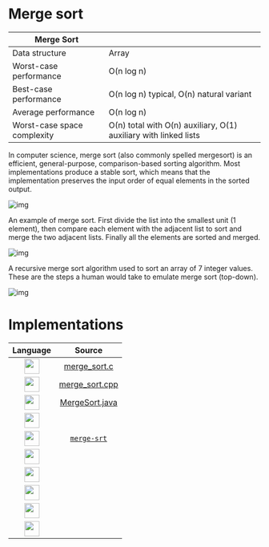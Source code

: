 # Merge sort

| Merge Sort                |                                    |
| ------------------------- | ---------------------------------- |
|Data structure	            | Array                              |
|Worst-case performance	    |O(n log n)                          |
|Best-case performance	    |O(n log n) typical, O(n) natural variant |
|Average performance	      |O(n log n)                          |
|Worst-case space complexity|О(n) total with O(n) auxiliary, O(1) auxiliary with linked lists|



In computer science, merge sort (also commonly spelled mergesort) is an efficient, general-purpose, comparison-based
sorting algorithm. Most implementations produce a stable sort, which means that the implementation preserves the input order of equal elements in the sorted output.


![img](https://upload.wikimedia.org/wikipedia/commons/thumb/c/c5/Merge_sort_animation2.gif/220px-Merge_sort_animation2.gif)

An example of merge sort. First divide the list into the smallest unit (1 element), then compare each element with the adjacent list to sort and merge the two adjacent lists. Finally all the elements are sorted and merged.

![img](https://upload.wikimedia.org/wikipedia/commons/c/cc/Merge-sort-example-300px.gif)

A recursive merge sort algorithm used to sort an array of 7 integer values. These are the steps a human would take to emulate merge sort (top-down).

![img](https://upload.wikimedia.org/wikipedia/commons/thumb/e/e6/Merge_sort_algorithm_diagram.svg/300px-Merge_sort_algorithm_diagram.svg.png)


# Implementations

| Language |  Source |
| :-: | :-: |
|	<img src="http://konpa.github.io/devicon/devicon.git/icons/c/c-original.svg" width="30px"> | [merge_sort.c](merge_sort.c) |
|	<img src="http://konpa.github.io/devicon/devicon.git/icons/cplusplus/cplusplus-original.svg" width="30px"> | [merge_sort.cpp](merge_sort.cpp) |
|	<img src="http://konpa.github.io/devicon/devicon.git/icons/java/java-original.svg" width="30px"> | [MergeSort.java](MergeSort.java)|
|	<img src="http://konpa.github.io/devicon/devicon.git/icons/python/python-original.svg" width="30px"> | |
|	<img src="http://konpa.github.io/devicon/devicon.git/icons/javascript/javascript-original.svg" width="30px"> | [`merge-srt`](https://github.com/abranhe/merge-srt)|
|	<img src="https://cdn-images-1.medium.com/max/600/1*FEE98iWinlZBYkxBAG8MvA.png" width="30px"> | |
|	<img src="http://konpa.github.io/devicon/devicon.git/icons/php/php-original.svg" width="30px"> | |
|	<img src="http://konpa.github.io/devicon/devicon.git/icons/ruby/ruby-original.svg" width="30px"> | |
|	<img src="http://konpa.github.io/devicon/devicon.git/icons/swift/swift-original.svg" width="30px"> | |
|	<img src="http://konpa.github.io/devicon/devicon.git/icons/go/go-original.svg" width="30px"> |    |
